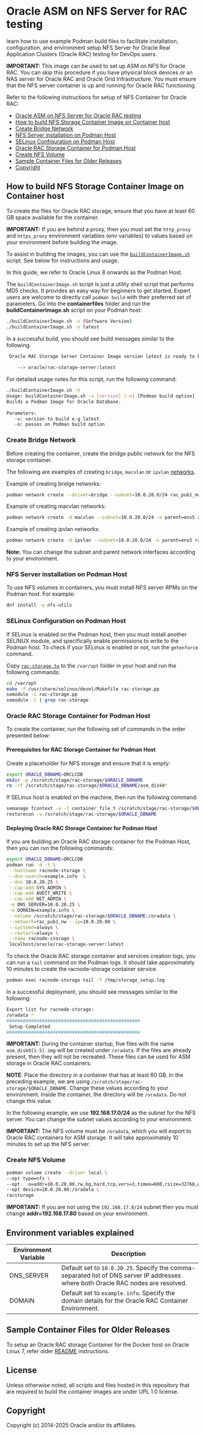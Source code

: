 # Oracle ASM on NFS Server for RAC testing
learn how to use example Podman build files to facilitate installation, configuration, and environment setup NFS Server for Oracle Real Application Clusters (Oracle RAC) testing for DevOps users.

**IMPORTANT:** This image can be used to set up ASM on NFS for Oracle RAC. You can skip this procedure if you have physical block devices or an NAS server for Oracle RAC and Oracle Grid Infrastructure. You must ensure that the NFS server container is up and running for Oracle RAC functioning.

Refer to the following instructions for setup of NFS Container for Oracle RAC:

- [Oracle ASM on NFS Server for Oracle RAC testing](#oracle-asm-on-nfs-server-for-rac-testing)
- [How to build NFS Storage Container Image on Container host](#how-to-build-nfs-storage-container-image-on-container-host)
- [Create Bridge Network](#create-bridge-network)
- [NFS Server installation on Podman Host](#nfs-server-installation-on-podman-host)
- [SELinux Configuration on Podman Host](#selinux-configuration-on-podman-host)
- [Oracle RAC Storage Container for Podman Host](#oracle-rac-storage-container-for-podman-host)
- [Create NFS Volume](#create-nfs-volume)
- [Sample Container Files for Older Releases](#sample-container-files-for-older-releases)
- [Copyright](#copyright)

## How to build NFS Storage Container Image on Container host
To create the files for Oracle RAC storage, ensure that you have at least 60 GB space available for the container.

**IMPORTANT:** If you are behind a proxy, then you must set the `http_proxy` and `https_proxy` environment variables (env variables) to values based on your environment before building the image.

To assist in building the images, you can use the [`buildContainerImage.sh`](containerfiles/buildContainerImage.sh) script. See below for instructions and usage.

In this guide, we refer to Oracle Linux 8 onwards as the Podman Host.

The `buildContainerImage.sh` script is just a utility shell script that performs MD5 checks. It provides an easy way for beginners to get started. Expert users are welcome to directly call `podman build` with their preferred set of parameters. Go into the **containerfiles** folder and run the **buildContainerImage.sh** script on your Podman host:

```bash
./buildContainerImage.sh -v (Software Version)
./buildContainerImage.sh -v latest
```

In a successful build, you should see build messages similar to the following:
```bash
 Oracle RAC Storage Server Container Image version latest is ready to be extended:
    
    --> oracle/rac-storage-server:latest
```

For detailed usage notes for this script, run the following command:
```bash
./buildContainerImage.sh -h
Usage: buildContainerImage.sh -v [version] [-o] [Podman build option]
Builds a Podman Image for Oracle Database.
  
Parameters:
   -v: version to build e.g latest
   -o: passes on Podman build option
```

### Create Bridge Network
Before creating the container, create the bridge public network for the NFS storage container.

The following are examples of creating `bridge`, `macvlan` or `ipvlan` [networks](https://docs.podman.io/en/latest/markdown/podman-network-create.1.html).

Example of creating bridge networks:
```bash
podman network create --driver=bridge --subnet=10.0.20.0/24 rac_pub1_nw
```
Example of creating macvlan networks:
```bash
podman network create -d macvlan --subnet=10.0.20.0/24 -o parent=ens5 rac_pub1_nw
```

Example of creating ipvlan networks:  
```bash
podman network create -d ipvlan --subnet=10.0.20.0/24 -o parent=ens5 rac_pub1_nw
```

**Note:** You can change the subnet and parent network interfaces according to your environment.

### NFS Server installation on Podman Host
To use NFS volumes in containers, you must install NFS server RPMs on the Podman host. For example:
```bash
dnf install -y nfs-utils
```

### SELinux Configuration on Podman Host
If SELinux is enabled on the Podman host, then you must install another SELINUX module, and specifically enable permissions to write to the Podman host. To check if your SELinux is enabled or not, run the `getenforce` command.

Copy [`rac-storage.te`](./rac-storage.te) to the `/var/opt` folder in your host and run the following commands:

```bash
cd /var/opt
make -f /usr/share/selinux/devel/Makefile rac-storage.pp
semodule -i rac-storage.pp
semodule -l | grep rac-storage
```
### Oracle RAC Storage Container for Podman Host
To create the container, run the following set of commands in the order presented below:

#### Prerequisites for RAC Storage Container for Podman Host

Create a placeholder for NFS storage and ensure that it is empty:
```bash
export ORACLE_DBNAME=ORCLCDB
mkdir -p /scratch/stage/rac-storage/$ORACLE_DBNAME
rm -rf /scratch/stage/rac-storage/$ORACLE_DBNAME/asm_disk0*
```
If SELinux host is enabled on the machine, then run the following command:
```bash
semanage fcontext -a -t container_file_t /scratch/stage/rac-storage/$ORACLE_DBNAME
restorecon -v /scratch/stage/rac-storage/$ORACLE_DBNAME
```
#### Deploying Oracle RAC Storage Container for Podman Host
If you are building an Oracle RAC storage container for the Podman Host, then you can run the following commands:

```bash
export ORACLE_DBNAME=ORCLCDB
podman run -d -t \
 --hostname racnode-storage \
 --dns-search=example.info  \
 --dns 10.0.20.25 \
 --cap-add SYS_ADMIN \
 --cap-add AUDIT_WRITE \
 --cap-add NET_ADMIN \
 -e DNS_SERVER=10.0.20.25 \
 -e DOMAIN=example.info \
 --volume /scratch/stage/rac-storage/$ORACLE_DBNAME:/oradata \
 --network=rac_pub1_nw --ip=10.0.20.80 \
 --systemd=always \
 --restart=always \
 --name racnode-storage \
 localhost/oracle/rac-storage-server:latest
```

To check the Oracle RAC storage container and services creation logs, you can run a `tail` command on the Podman logs. It should take approximately 10 minutes to create the racnode-storage container service.

```bash
podman exec racnode-storage tail -f /tmp/storage_setup.log
```
In a successful deployment, you should see messages similar to the following:
```bash
Export list for racnode-storage:
/oradata *
#################################################
 Setup Completed                                 
#################################################
```

**IMPORTANT:** During the container startup, five files with the name  `asm_disk0[1-5].img` will be created under `/oradata`. If the files are already present, then they will not be recreated. These files can be used for ASM storage in Oracle RAC containers.

**NOTE**: Place the directory in a container that has at least 60 GB. In the preceding example, we are using `/scratch/stage/rac-storage/$ORACLE_DBNAME`. Change these values according to your environment. Inside the container, the directory will be `/oradata`. Do not change this value.

In the following example, we use **192.168.17.0/24** as the subnet for the NFS server. You can change the subnet values according to your environment.

**IMPORTANT:** The NFS volume must be `/oradata`, which you will export to Oracle RAC containers for ASM storage. It will take approximately 10 minutes to set up the NFS server.

### Create NFS Volume

```bash
podman volume create --driver local \
--opt type=nfs \
--opt   o=addr=10.0.20.80,rw,bg,hard,tcp,vers=3,timeo=600,rsize=32768,wsize=32768,actimeo=0 \
--opt device=10.0.20.80:/oradata \
racstorage
```


**IMPORTANT:** If you are not using the `192.168.17.0/24` subnet then you must change **addr=192.168.17.80** based on your environment.

## Environment variables explained

| Environment Variable | Description           |
|----------------------|-----------------|
| DNS_SERVER           | Default set to `10.0.20.25`. Specify the comma-separated list of DNS server IP addresses where both Oracle RAC nodes are resolved.      |
| DOMAIN               | Default set to `example.info`. Specify the domain details for the Oracle RAC Container Environment.    |

## Sample Container Files for Older Releases
To setup an Oracle RAC storage Container for the Docker host on Oracle Linux 7, refer older [README](./README1.md#how-to-build-nfs-storage-container-image-on-docker-host)
instructions.

## License
Unless otherwise noted, all scripts and files hosted in this repository that are required to build the container images are under UPL 1.0 license.

## Copyright
Copyright (c) 2014-2025 Oracle and/or its affiliates.